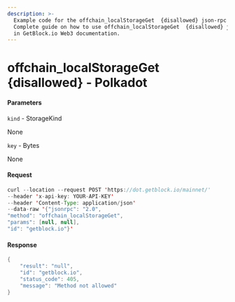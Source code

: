 ```yaml
---
description: >-
  Example code for the offchain_localStorageGet  {disallowed} json-rpc method.
  Сomplete guide on how to use offchain_localStorageGet  {disallowed} json-rpc
  in GetBlock.io Web3 documentation.
---
```


# offchain\_localStorageGet {disallowed} - Polkadot

#### Parameters

`kind` - StorageKind

None

`key` - Bytes

None

#### Request

```java
curl --location --request POST 'https://dot.getblock.io/mainnet/' 
--header 'x-api-key: YOUR-API-KEY' 
--header 'Content-Type: application/json' 
--data-raw '{"jsonrpc": "2.0",
"method": "offchain_localStorageGet",
"params": [null, null],
"id": "getblock.io"}'
```

#### Response

```java
{
    "result": "null",
    "id": "getblock.io",
    "status_code": 405,
    "message": "Method not allowed"
}
```
